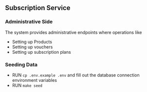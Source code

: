 ## Subscription Service

### Administrative Side

The system provides administrative endpoints where operations like <br />
* Setting up Products
* Setting up vouchers
* Setting up subscription plans 

### Seeding Data
* RUN `cp .env.example .env` and fill out the database connection environment variables
* RUN `make seed`
